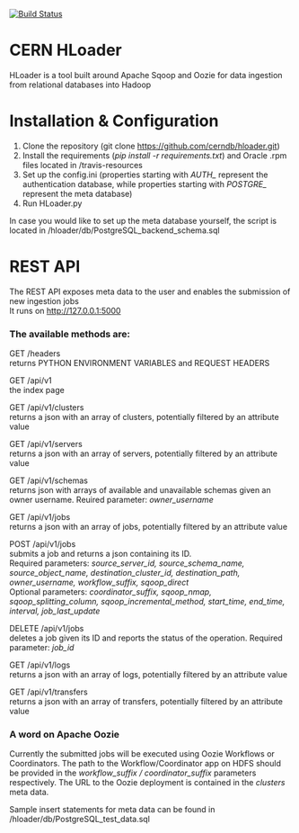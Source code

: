 [![Build Status](https://travis-ci.org/cerndb/hloader.svg?branch=master)](https://travis-ci.org/cerndb/hloader)

# CERN HLoader
HLoader is a tool built around Apache Sqoop and Oozie for data ingestion from relational databases into Hadoop

# Installation & Configuration

1. Clone the repository (git clone https://github.com/cerndb/hloader.git) 
2. Install the requirements (*pip install -r requirements.txt*) and Oracle .rpm files located in /travis-resources
3. Set up the config.ini (properties starting with *AUTH_* represent the authentication database, while properties starting with *POSTGRE_* represent the meta database)
4. Run HLoader.py

In case you would like to set up the meta database yourself, the script is located in /hloader/db/PostgreSQL_backend_schema.sql

# REST API

The REST API exposes meta data to the user and enables the submission of new ingestion jobs <br>
It runs on http://127.0.0.1:5000 <br>

### The available methods are:

GET /headers<br>
returns PYTHON ENVIRONMENT VARIABLES and REQUEST HEADERS

GET /api/v1<br>
the index page

GET /api/v1/clusters<br>
returns a json with an array of clusters, potentially filtered by an attribute value

GET /api/v1/servers<br>
returns a json with an array of servers, potentially filtered by an attribute value

GET /api/v1/schemas<br>
returns json with arrays of available and unavailable schemas given an owner username. Reuired parameter: *owner_username*

GET /api/v1/jobs<br>
returns a json with an array of jobs, potentially filtered by an attribute value

POST /api/v1/jobs<br>
submits a job and returns a json containing its ID. <br>
Required parameters: *source_server_id, source_schema_name, source_object_name, destination_cluster_id, destination_path, owner_username, workflow_suffix, sqoop_direct* <br>
Optional parameters: *coordinator_suffix, sqoop_nmap, sqoop_splitting_column, sqoop_incremental_method, start_time, end_time, interval, job_last_update*

DELETE /api/v1/jobs<br>
deletes a job given its ID and reports the status of the operation. Required parameter: *job_id*

GET /api/v1/logs<br>
returns a json with an array of logs, potentially filtered by an attribute value

GET /api/v1/transfers<br>
returns a json with an array of transfers, potentially filtered by an attribute value

### A word on Apache Oozie

Currently the submitted jobs will be executed using Oozie Workflows or Coordinators. The path to the Workflow/Coordinator app on HDFS should be provided in the *workflow_suffix / coordinator_suffix* parameters respectively. The URL to the Oozie deployment is contained in the *clusters* meta data.

Sample insert statements for meta data can be found in /hloader/db/PostgreSQL_test_data.sql
